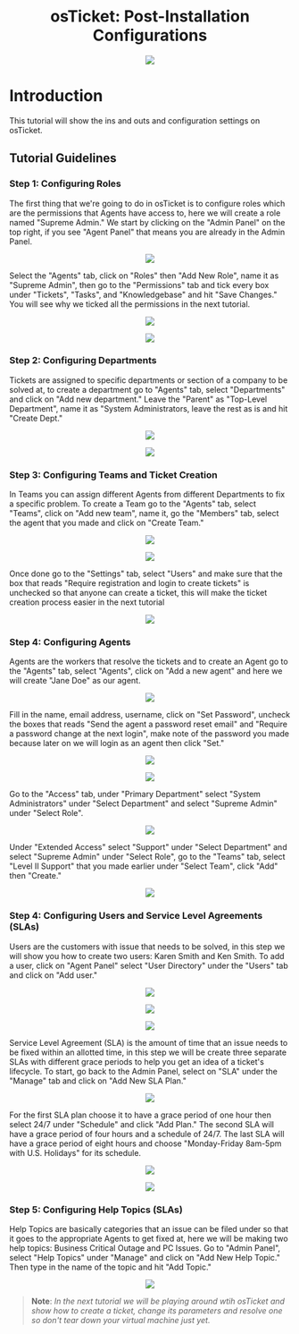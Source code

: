<h1 align="center">osTicket: Post-Installation Configurations</h1>

<p align="center">
<img src="https://i.imgur.com/Clzj7Xs.png"/>
</p>

<h1>Introduction</h1>
This tutorial will show the ins and outs and configuration settings on osTicket.<br />


<h2>Tutorial Guidelines</h2>

<h3>Step 1: Configuring Roles</h3>

The first thing that we're going to do in osTicket is to configure roles which are the permissions that Agents have access to, here we will create a role named "Supreme Admin." We start by clicking on the "Admin Panel" on the top right, if you see "Agent Panel" that means you are already in the Admin Panel. 

 <p align="center">
<img src="https://github.com/Mwajiduddin/Mwajiduddin/blob/main/images/f1.png" />
</p>

Select the "Agents" tab, click on "Roles" then "Add New Role", name it as "Supreme Admin", then go to the "Permissions" tab and tick every box under "Tickets", "Tasks", and "Knowledgebase" and hit "Save Changes." You will see why we ticked all the permissions in the next tutorial.

 <p align="center">
<img src="https://github.com/Mwajiduddin/Mwajiduddin/blob/main/images/f2.png" />
</p>

 <p align="center">
<img src="https://github.com/Mwajiduddin/Mwajiduddin/blob/main/images/f3.png" />
</p>

<h3>Step 2: Configuring Departments</h3>

Tickets are assigned to specific departments or section of a company to be solved at, to create a department go to "Agents" tab, select "Departments" and click on "Add new department." Leave the "Parent" as "Top-Level Department", name it as "System Administrators, leave the rest as is and hit "Create Dept."

 <p align="center">
<img src="https://github.com/Mwajiduddin/Mwajiduddin/blob/main/images/f4.png" />
</p>

 <p align="center">
<img src="https://github.com/Mwajiduddin/Mwajiduddin/blob/main/images/f5.png" />
</p>

<h3>Step 3: Configuring Teams and Ticket Creation</h3>

In Teams you can assign different Agents from different Departments to fix a specific problem. To create a Team go to the "Agents" tab, select "Teams", click on "Add new team", name it, go the "Members" tab, select the agent that you made and click on "Create Team." 

 <p align="center">
<img src="https://github.com/Mwajiduddin/Mwajiduddin/blob/main/images/f6.png" />
</p>

 <p align="center">
<img src="https://github.com/Mwajiduddin/Mwajiduddin/blob/main/images/f7.png" />
</p>

Once done go to the "Settings" tab, select "Users" and make sure that the box that reads "Require registration and login to create tickets" is unchecked so that anyone can create a ticket, this will make the ticket creation process easier in the next tutorial

 <p align="center">
<img src="https://github.com/Mwajiduddin/Mwajiduddin/blob/main/images/f8.png" />
</p>

<h3>Step 4: Configuring Agents</h3>

Agents are the workers that resolve the tickets and to create an Agent go to the "Agents" tab, select "Agents", click on "Add a new agent" and here we will create "Jane Doe" as our agent. 

 <p align="center">
<img src="https://github.com/Mwajiduddin/Mwajiduddin/blob/main/images/f9.png" />
</p>

Fill in the name, email address, username, click on "Set Password", uncheck the boxes that reads "Send the agent a password reset email" and "Require a password change at the next login", make note of the password you made because later on we will login as an agent then click "Set." 

 <p align="center">
<img src="https://github.com/Mwajiduddin/Mwajiduddin/blob/main/images/f10.png" />
</p>

 <p align="center">
<img src="https://github.com/Mwajiduddin/Mwajiduddin/blob/main/images/f11.png" />
</p>

Go to the "Access" tab, under "Primary Department" select "System Administrators" under "Select Department" and select "Supreme Admin" under "Select Role". 

 <p align="center">
<img src="https://github.com/Mwajiduddin/Mwajiduddin/blob/main/images/f12.png" />
</p>

Under "Extended Access" select "Support" under "Select Department" and select "Supreme Admin" under "Select Role", go to the "Teams" tab, select "Level II Support" that you made earlier under "Select Team", click "Add" then "Create." 

 <p align="center">
<img src="https://github.com/Mwajiduddin/Mwajiduddin/blob/main/images/f13.png" />
</p>

<h3>Step 4: Configuring Users and Service Level Agreements (SLAs) </h3>

Users are the customers with issue that needs to be solved, in this step we will show you how to create two users: Karen Smith and Ken Smith. To add a user, click on "Agent Panel" select "User Directory" under the "Users" tab and click on "Add user." 

 <p align="center">
<img src="https://github.com/Mwajiduddin/Mwajiduddin/blob/main/images/f15.png" />
</p>

 <p align="center">
<img src="https://github.com/Mwajiduddin/Mwajiduddin/blob/main/images/f16.png" />
</p>

 <p align="center">
<img src="https://github.com/Mwajiduddin/Mwajiduddin/blob/main/images/f17.png" />
</p>

Service Level Agreement (SLA) is the amount of time that an issue needs to be fixed within an allotted time, in this step we will be create three separate SLAs with different grace periods to help you get an idea of a ticket's lifecycle. To start, go back to the Admin Panel, select on "SLA" under the "Manage" tab and click on "Add New SLA Plan." 

 <p align="center">
<img src="https://github.com/Mwajiduddin/Mwajiduddin/blob/main/images/f18.png" />
</p>

For the first SLA plan choose it to have a grace period of one hour then select 24/7 under "Schedule" and click "Add Plan." The second SLA will have a grace period of four hours and a schedule of 24/7. The last SLA will have a grace period of eight hours and choose "Monday-Friday 8am-5pm with U.S. Holidays" for its schedule. 

 <p align="center">
<img src="https://github.com/Mwajiduddin/Mwajiduddin/blob/main/images/f19.png" />
</p>

 <p align="center">
<img src="https://github.com/Mwajiduddin/Mwajiduddin/blob/main/images/f20.png" />
</p>




<h3>Step 5: Configuring Help Topics (SLAs) </h3>

Help Topics are basically categories that an issue can be filed under so that it goes to the appropriate Agents to get fixed at, here we will be making two help topics: Business Critical Outage and PC Issues. Go to "Admin Panel", select "Help Topics" under "Manage" and click on "Add New Help Topic." Then type in the name of the topic and hit "Add Topic."

 <p align="center">
<img src="https://github.com/Mwajiduddin/Mwajiduddin/blob/main/images/f21.png" />
</p>
 
  >**Note**: *In the next tutorial we will be playing around wtih osTicket and show how to create a ticket, change its parameters and resolve one so don't tear down your virtual machine just yet.*











